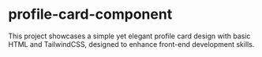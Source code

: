 # profile-card-component
This project showcases a simple yet elegant profile card design with basic HTML and TailwindCSS, designed to enhance front-end development skills.
